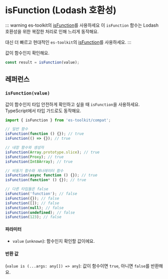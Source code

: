# isFunction (Lodash 호환성)

::: warning es-toolkit의 [isFunction](../../predicate/isFunction.md)를 사용하세요
이 `isFunction` 함수는 Lodash 호환성을 위한 복잡한 처리로 인해 느리게 동작해요.

대신 더 빠르고 현대적인 `es-toolkit`의 [isFunction](../../predicate/isFunction.md)를 사용하세요.
:::

값이 함수인지 확인해요.

```typescript
const result = isFunction(value);
```

## 레퍼런스

### `isFunction(value)`

값이 함수인지 타입 안전하게 확인하고 싶을 때 `isFunction`을 사용하세요. TypeScript에서 타입 가드로도 동작해요.

```typescript
import { isFunction } from 'es-toolkit/compat';

// 일반 함수
isFunction(function () {}); // true
isFunction(() => {}); // true

// 내장 함수와 생성자
isFunction(Array.prototype.slice); // true
isFunction(Proxy); // true
isFunction(Int8Array); // true

// 비동기 함수와 제너레이터 함수
isFunction(async function () {}); // true
isFunction(function* () {}); // true

// 다른 타입들은 false
isFunction('function'); // false
isFunction({}); // false
isFunction([]); // false
isFunction(null); // false
isFunction(undefined); // false
isFunction(123); // false
```

#### 파라미터

- `value` (`unknown`): 함수인지 확인할 값이에요.

#### 반환 값

(`value is (...args: any[]) => any`): 값이 함수이면 `true`, 아니면 `false`를 반환해요.
